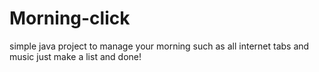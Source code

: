 # Morning-click
simple java project to manage your morning such as all internet tabs and music just make a list and done!
